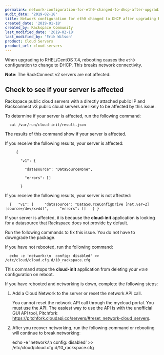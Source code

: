 ```yaml
---
permalink: network-configuration-for-eth0-changed-to-dhcp-after-upgrading-rhel-centos
audit_date: '2019-02-18'
title: Network configuration for eth0 changed to DHCP after upgrading RHEL/CentOS
created_date: '2019-01-18'
created_by: Rackspace Community
last_modified_date: '2019-02-18'
last_modified_by: 'Erik Wilson'
product: Cloud Servers
product_url: cloud-servers
---
```


When upgrading to RHEL/CentOS 7.4, rebooting causes the `eth0` configuration to change to DHCP. This breaks network connectivity.

**Note:** The RackConnect v2 servers are not affected.

## Check to see if your server is affected

Rackspace public cloud servers with a directly attached public IP and Rackconnect v3 public cloud servers are likely to be affected by this issue.

To determine if your server is affected, run the following command:

      cat /var/run/cloud-init/result.json

The results of this command show if your server is affected.

If you receive the following results, your server is affected:

         {

           "v1": {

             "datasource": "DataSourceNone",

             "errors": []

           }

If you receive the following results, your server is not affected:

      {   "v1": {     "datasource": "DataSourceConfigDrive [net,ver=2][source=/dev/xvdd]",     "errors": []   } }


If your server is affected, it is because the **cloud-init** application is looking for a datasource that Rackspace does not provide by default.

Run the following commands to fix this issue. You do not have to downgrade the package.

If you have not rebooted, run the following command:

      echo -e 'network:\n  config: disabled' >> /etc/cloud/cloud.cfg.d/10_rackspace.cfg

This command stops the **cloud-init** application from deleting your `eth0` configuration on reboot.

If you have rebooted and networking is down, complete the following steps:

1. Add a Cloud Network to the server or reset the network API call.

   You cannot reset the network API call through the mycloud portal. You must use the API. The easiest way to use the API is with the unofficial GUI API tool, Pitchfork: https://pitchfork.cloudapi.co/servers/#reset_network-cloud_servers.

2. After you recover networking, run the following command or rebooting will continue to break networking:

      echo -e 'network:\n  config: disabled' >> /etc/cloud/cloud.cfg.d/10_rackspace.cfg


